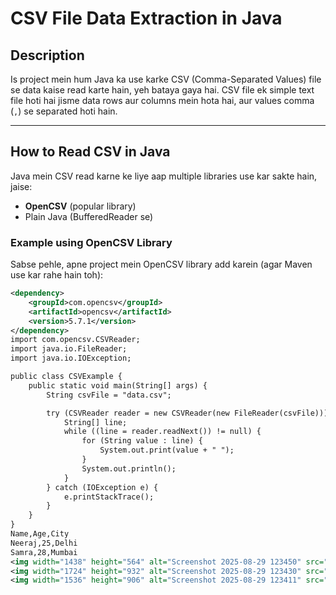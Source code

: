 # CSV File Data Extraction in Java

## Description

Is project mein hum Java ka use karke CSV (Comma-Separated Values) file se data kaise read karte hain, yeh bataya gaya hai. CSV file ek simple text file hoti hai jisme data rows aur columns mein hota hai, aur values comma (`,`) se separated hoti hain.

---

## How to Read CSV in Java

Java mein CSV read karne ke liye aap multiple libraries use kar sakte hain, jaise:

- **OpenCSV** (popular library)
- Plain Java (BufferedReader se)

### Example using OpenCSV Library

Sabse pehle, apne project mein OpenCSV library add karein (agar Maven use kar rahe hain toh):

```xml
<dependency>
    <groupId>com.opencsv</groupId>
    <artifactId>opencsv</artifactId>
    <version>5.7.1</version>
</dependency>
import com.opencsv.CSVReader;
import java.io.FileReader;
import java.io.IOException;

public class CSVExample {
    public static void main(String[] args) {
        String csvFile = "data.csv";

        try (CSVReader reader = new CSVReader(new FileReader(csvFile))) {
            String[] line;
            while ((line = reader.readNext()) != null) {
                for (String value : line) {
                    System.out.print(value + " ");
                }
                System.out.println();
            }
        } catch (IOException e) {
            e.printStackTrace();
        }
    }
}
Name,Age,City
Neeraj,25,Delhi
Samra,28,Mumbai
<img width="1438" height="564" alt="Screenshot 2025-08-29 123450" src="https://github.com/user-attachments/assets/c4785114-a30e-4609-8d4c-c94cf42490d5" />
<img width="1724" height="932" alt="Screenshot 2025-08-29 123430" src="https://github.com/user-attachments/assets/5e341c95-3ff3-42f6-ae63-fe5fc226c142" />
<img width="1536" height="906" alt="Screenshot 2025-08-29 123411" src="https://github.com/user-attachments/assets/eb23c9f2-b5f2-4b94-b680-8479dfc7b9cd" />
